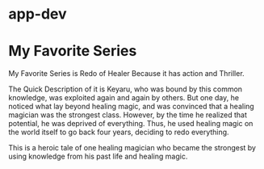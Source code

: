 # app-dev

<h1>My Favorite Series</h1>
<p>My Favorite Series is Redo of Healer Because it has action and Thriller.</p>
<p> The Quick Description of it is Keyaru, who was bound by this common knowledge, was exploited again and again by others. But one day, he noticed what lay beyond healing magic, and was convinced that a healing magician was the strongest class. However, by the time he realized that potential, he was deprived of everything. Thus, he used healing magic on the world itself to go back four years, deciding to redo everything.

This is a heroic tale of one healing magician who became the strongest by using knowledge from his past life and healing magic.</p>
